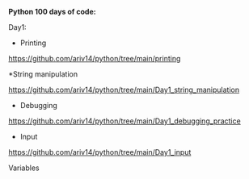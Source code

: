 **Python 100 days of code:**

Day1:

* Printing

https://github.com/ariv14/python/tree/main/printing

*String manipulation

https://github.com/ariv14/python/tree/main/Day1_string_manipulation

* Debugging

https://github.com/ariv14/python/tree/main/Day1_debugging_practice

* Input

https://github.com/ariv14/python/tree/main/Day1_input


Variables
